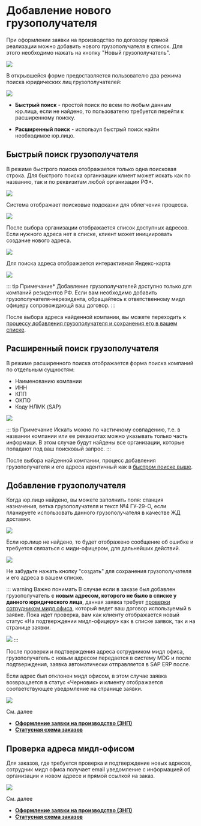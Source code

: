 # Добавление нового грузополучателя

При оформлении заявки на производство по договору прямой реализации можно добавить нового грузополучателя в список. Для этого необходимо нажать на кнопку "Новый грузополучатель".

![](../../images/order/31.png)

В открывшейся форме предоставляется пользователю два режима поиска юридических лиц грузополучателей:

![](../../images/order/32.png)

  - **Быстрый поиск** - простой поиск по всем по любым данным юр.лица, если не найдено, то пользователю требуется перейти к расширенному поиску.
 
  - **Расширенный поиск** -  используя быстрый поиск найти необходимое юр.лицо. 


 ## Быстрый поиск грузополучателя

В режиме быстрого поиска отображается только одна поисковая строка. Для быстрого поиска организации клиент может искать как по названию, так и по реквизитам любой организации РФ*. 

![](../../images/order/33.jpg)

Система отображает поисковые подсказки для облегчения процесса.

![](../../images/order/34.jpg)

После выбора организации отображается список доступных адресов.  Если нужного адреса нет в списке,  клиент может инициировать создание нового адреса.

![](../../images/order/35.jpg)

Для поиска адреса отображается интерактивная Яндекс-карта

![](../../images/order/36.jpg)

::: tip Примечание*
Добавление грузополучателей доступно только для компаний резидентов РФ. Если вам необходимо добавить грузополучателя-нерезидента, обращайтесь к ответственному мидл офицеру сопровождающй ваш договор.
:::

После выбора адреса найденной компании, вы можете переходить к [процессу добавления грузополучателя и сохранения его в вашем списке](/guide/order/consignee.html#добавnение-грузопоnучатеnя).

 ## Расширенный поиск грузополучателя

В режиме расширенного поиска отображается форма поиска компаний по отдельным сущностям:
 - Наименованию компании
 - ИНН
 - КПП
 - ОКПО
 - Коду НЛМК (SAP)

![](../../images/order/37.jpg)

::: tip Примечание
Искать можно по частичному совпадению, т.е. в названии компании или ее реквизитах можно указывать только часть информаци. В этом случае будут найдены все организации, которые попадают под ваш поисковый запрос.
:::

После выбора найденной компании, процесс добавления грузополучателя и его адреса идентичный как в [быстром поиске выше](/guide/order/consignee.html#быстрый-поиск-грузопоnучатеnя).


 ## Добавление грузополучателя

Когда юр.лицо найдено, вы можете заполнить поля: станция назначения, ветка грузополучателя и текст №4 ГУ-29-О, если планируете использовать данного грузополучателя в качестве ЖД доставки.

![](../../images/order/38.png)

Если юр.лицо не найдено, то будет отображено сообщение об ошибке и требуется связаться с миди-офицером, для дальнейших действий. 

![](../../images/order/39.png)

Не забудьте нажать кнопку "создать" для сохранения грузополучателя и его адреса в вашем списке.

::: warning Важно понимать
В случае если в заказе был добавлен грузополучатель **с новым адресом, которого не было в списке у данного юридического лица**, данная заявка требует [проверки сотрудником мидл офиса](/guide/order/consignee.html#проверка-адреса-мидn-офисом), который ведет ваш договор используемый в заявке.
Пока идет проверка, вам как клиенту отображается новый статус «На подтверждении мидл-офицеру» как в списке заявок, так и на странице заявки.

![](../../images/order/40.jpg)
:::

После проверки и подтверждения адреса сотрудником мидл офиса, грузополучатель с новым адресом передается в систему MDG и после подтверждения, заявка автоматически отправляется в SAP ERP после.

Если адрес был отклонен мидл офисом, в этом случае заявка возвращается в статус «Черновик» и клиенту отображается соответствующее уведомление на странице заявки.

![](../../images/order/41.jpg)

См. далее 
- **[Оформление заявки на производство (ЗНП)](/guide/order/checkout.html)**
- **[Статусная схема заказов](/guide/order/status.html)**

## Проверка адреса мидл-офисом

Для заказов, где требуется проверка и подтверждение новых адресов, сотрудник мидл офиса получает email уведомление с информацией об организации и новом адресе и прямой ссылкой на заказ.

![](../../images/order/42.jpg)

См. далее 
- **[Оформление заявки на производство (ЗНП)](/guide/order/checkout.html)**
- **[Статусная схема заказов](/guide/order/status.html)**
